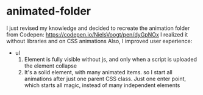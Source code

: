 # animated-folder

I just revised my knowledge and decided to recreate the animation folder from Codepen: https://codepen.io/NielsVoogt/pen/dyGpNOx
I realized it without libraries and on CSS animations
Also, I improved user experience:
* ul
  1. Element is fully visible without js, and only when a script is uploaded the element collapse
  2. It's a solid element, with many animated items. so I start all animations after just one parent CSS class. Just one enter point, which starts all magic, instead of many independent elements
